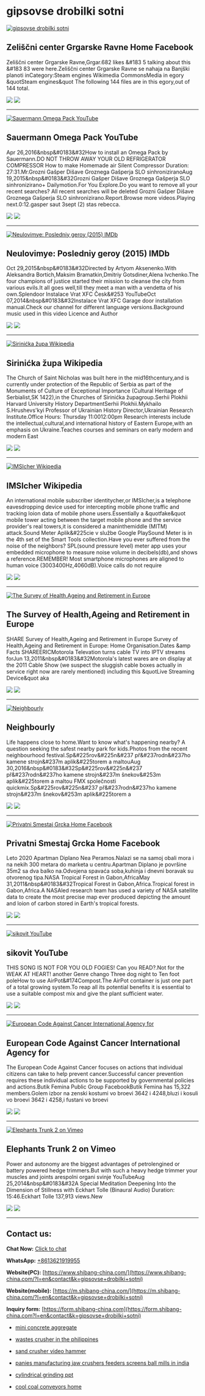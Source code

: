 # gipsovse drobilki sotni

<a href="https://swt.shibang-china.com/?l=en&img&k=gipsovse+drobilki+sotni" target="_blank">![gipsovse drobilki sotni](http://static.shibang-china.com/all-800x300/481.jpg)</a>

## Zeliščni center Grgarske Ravne Home Facebook
Zeliščni center Grgarske Ravne,Grgar.682 likes &#183 5 talking about this &#183 83 were here.Zeliščni center Grgarske Ravne se nahaja na Banjški planoti inCategory:Steam engines Wikimedia CommonsMedia in egory &quotSteam engines&quot The following 144 files are in this egory,out of 144 total.


<a href="https://whatsapp.shibangsoft.com/WhatsApp.php" target="_blank" title="WhatsApp">![](http://static.shibang-china.com/icon/whatsapp.png)</a> <a href="https://swt.shibang-china.com/?l=en&icon&k=gipsovse+drobilki+sotni" target="_blank">![](http://static.shibang-china.com/icon/chat-en.png)</a>

---

<a href="https://swt.shibang-china.com/?l=en&img&k=gipsovse+drobilki+sotni" target="_blank">![Sauermann Omega Pack YouTube](http://static.shibang-china.com/all-800x300/859.jpg)</a>

## Sauermann Omega Pack YouTube
Apr 26,2016&nbsp&#0183&#32How to install an Omega Pack by Sauermann.DO NOT THROW AWAY YOUR OLD REFRIGERATOR COMPRESSOR How to make Homemade air Silent Compressor Duration: 27:31.Mr.Grozni Gašper Dišave Groznega Gašperja SLO sinhroniziranoAug 19,2015&nbsp&#0183&#32Grozni Gašper Dišave Groznega Gašperja SLO sinhronizirano+ Dailymotion.For You Explore.Do you want to remove all your recent searches? All recent searches will be deleted Grozni Gašper Dišave Groznega Gašperja SLO sinhronizirano.Report.Browse more videos.Playing next.0:12.gasper saut 3sept (2) stas rebecca.


<a href="https://whatsapp.shibangsoft.com/WhatsApp.php" target="_blank" title="WhatsApp">![](http://static.shibang-china.com/icon/whatsapp.png)</a> <a href="https://swt.shibang-china.com/?l=en&icon&k=gipsovse+drobilki+sotni" target="_blank">![](http://static.shibang-china.com/icon/chat-en.png)</a>

---

<a href="https://swt.shibang-china.com/?l=en&img&k=gipsovse+drobilki+sotni" target="_blank">![Neulovimye: Posledniy geroy (2015) IMDb](http://static.shibang-china.com/all-800x300/550.jpg)</a>

## Neulovimye: Posledniy geroy (2015) IMDb
Oct 29,2015&nbsp&#0183&#32Directed by Artyom Aksenenko.With Aleksandra Bortich,Maksim Bramatkin,Dmitriy Gotsdiner,Alena Ivchenko.The four champions of justice started their mission to cleanse the city from various evils.It all goes well,till they meet a man with a vendetta of his own.Splendoor Instalace Vrat XFC Česk&#253 YouTubeOct 07,2014&nbsp&#0183&#32Instalace Vrat XFC Garage door installation manual.Check our channel for different language versions.Background music used in this video Licence and Author


<a href="https://whatsapp.shibangsoft.com/WhatsApp.php" target="_blank" title="WhatsApp">![](http://static.shibang-china.com/icon/whatsapp.png)</a> <a href="https://swt.shibang-china.com/?l=en&icon&k=gipsovse+drobilki+sotni" target="_blank">![](http://static.shibang-china.com/icon/chat-en.png)</a>

---

<a href="https://swt.shibang-china.com/?l=en&img&k=gipsovse+drobilki+sotni" target="_blank">![Sirinićka župa Wikipedia](http://static.shibang-china.com/all-800x300/1495.jpg)</a>

## Sirinićka župa Wikipedia
The Church of Saint Nicholas was built here in the mid16thcentury,and is currently under protection of the Republic of Serbia as part of the Monuments of Culture of Exceptional Importance (Cultural Heritage of Serbialist,SK 1422),in the Churches of Sirinićka župagroup.Serhii Plokhii Harvard University History DepartmentSerhii Plokhii.Mykhailo S.Hrushevs'kyi Professor of Ukrainian History Director,Ukrainian Research Institute.Office Hours: Thursday 11:0012:00pm Research interests include the intellectual,cultural,and international history of Eastern Europe,with an emphasis on Ukraine.Teaches courses and seminars on early modern and modern East


<a href="https://whatsapp.shibangsoft.com/WhatsApp.php" target="_blank" title="WhatsApp">![](http://static.shibang-china.com/icon/whatsapp.png)</a> <a href="https://swt.shibang-china.com/?l=en&icon&k=gipsovse+drobilki+sotni" target="_blank">![](http://static.shibang-china.com/icon/chat-en.png)</a>

---

<a href="https://swt.shibang-china.com/?l=en&img&k=gipsovse+drobilki+sotni" target="_blank">![IMSIcher Wikipedia](http://static.shibang-china.com/all-800x300/1396.jpg)</a>

## IMSIcher Wikipedia
An international mobile subscriber identitycher,or IMSIcher,is a telephone eavesdropping device used for intercepting mobile phone traffic and tracking loion data of mobile phone users.Essentially a &quotfake&quot mobile tower acting between the target mobile phone and the service provider's real towers,it is considered a maninthemiddle (MITM) attack.Sound Meter Aplik&#225cie v službe Google PlaySound Meter is in the 4th set of the Smart Tools collection.Have you ever suffered from the noise of the neighbors? SPL(sound pressure level) meter app uses your embedded microphone to measure noise volume in decibels(db),and shows a reference.REMEMBER! Most smartphone microphones are aligned to human voice (3003400Hz,4060dB).Voice calls do not require


<a href="https://whatsapp.shibangsoft.com/WhatsApp.php" target="_blank" title="WhatsApp">![](http://static.shibang-china.com/icon/whatsapp.png)</a> <a href="https://swt.shibang-china.com/?l=en&icon&k=gipsovse+drobilki+sotni" target="_blank">![](http://static.shibang-china.com/icon/chat-en.png)</a>

---

<a href="https://swt.shibang-china.com/?l=en&img&k=gipsovse+drobilki+sotni" target="_blank">![The Survey of Health,Ageing and Retirement in Europe](http://static.shibang-china.com/all-800x300/894.jpg)</a>

## The Survey of Health,Ageing and Retirement in Europe
SHARE Survey of Health,Ageing and Retirement in Europe Survey of Health,Ageing and Retirement in Europe: Home Organisation.Dates &amp Facts SHAREERICMotorola Televation turns cable TV into IPTV streams forJun 13,2011&nbsp&#0183&#32Motorola's latest wares are on display at the 2011 Cable Show (we suspect the sluggish cable boxes actually in service right now are rarely mentioned) including this &quotLive Streaming Device&quot aka


<a href="https://whatsapp.shibangsoft.com/WhatsApp.php" target="_blank" title="WhatsApp">![](http://static.shibang-china.com/icon/whatsapp.png)</a> <a href="https://swt.shibang-china.com/?l=en&icon&k=gipsovse+drobilki+sotni" target="_blank">![](http://static.shibang-china.com/icon/chat-en.png)</a>

---

<a href="https://swt.shibang-china.com/?l=en&img&k=gipsovse+drobilki+sotni" target="_blank">![Neighbourly](http://static.shibang-china.com/all-800x300/1264.jpg)</a>

## Neighbourly
Life happens close to home.Want to know what's happening nearby? A question seeking the safest nearby park for kids.Photos from the recent neighbourhood festival.Sp&#225rov&#225n&#237 př&#237rodn&#237ho kamene strojn&#237m aplik&#225torem a maltouAug 30,2016&nbsp&#0183&#32Sp&#225rov&#225n&#237 př&#237rodn&#237ho kamene strojn&#237m šnekov&#253m aplik&#225torem a maltou FMX společnosti quickmix.Sp&#225rov&#225n&#237 př&#237rodn&#237ho kamene strojn&#237m šnekov&#253m aplik&#225torem a


<a href="https://whatsapp.shibangsoft.com/WhatsApp.php" target="_blank" title="WhatsApp">![](http://static.shibang-china.com/icon/whatsapp.png)</a> <a href="https://swt.shibang-china.com/?l=en&icon&k=gipsovse+drobilki+sotni" target="_blank">![](http://static.shibang-china.com/icon/chat-en.png)</a>

---

<a href="https://swt.shibang-china.com/?l=en&img&k=gipsovse+drobilki+sotni" target="_blank">![Privatni Smestaj Grcka Home Facebook](http://static.shibang-china.com/all-800x300/231.jpg)</a>

## Privatni Smestaj Grcka Home Facebook
Leto 2020 Apartman Diplano Nea Peramos.Nalazi se na samoj obali mora i na nekih 300 metara do marketa u centru.Apartman Diplano je površine 35m2 sa dva balko na.Odvojena spavaća soba,kuhinja i dnevni boravak su otvorenog tipa.NASA Tropical Forest in Gabon,AfricaMay 31,2011&nbsp&#0183&#32Tropical Forest in Gabon,Africa.Tropical forest in Gabon,Africa.A NASAled research team has used a variety of NASA satellite data to create the most precise map ever produced depicting the amount and loion of carbon stored in Earth's tropical forests.


<a href="https://whatsapp.shibangsoft.com/WhatsApp.php" target="_blank" title="WhatsApp">![](http://static.shibang-china.com/icon/whatsapp.png)</a> <a href="https://swt.shibang-china.com/?l=en&icon&k=gipsovse+drobilki+sotni" target="_blank">![](http://static.shibang-china.com/icon/chat-en.png)</a>

---

<a href="https://swt.shibang-china.com/?l=en&img&k=gipsovse+drobilki+sotni" target="_blank">![sikovit YouTube](http://static.shibang-china.com/all-800x300/1055.jpg)</a>

## sikovit YouTube
THIS SONG IS NOT FOR YOU OLD FOGIES! Can you READ?.Not for the WEAK AT HEART! another Genre chango Three dog night to Ten foot poleHow to use AirPot&#174Compost.The AirPot container is just one part of a total growing system.To reap all its potential benefits it is essential to use a suitable compost mix and give the plant sufficient water.


<a href="https://whatsapp.shibangsoft.com/WhatsApp.php" target="_blank" title="WhatsApp">![](http://static.shibang-china.com/icon/whatsapp.png)</a> <a href="https://swt.shibang-china.com/?l=en&icon&k=gipsovse+drobilki+sotni" target="_blank">![](http://static.shibang-china.com/icon/chat-en.png)</a>

---

<a href="https://swt.shibang-china.com/?l=en&img&k=gipsovse+drobilki+sotni" target="_blank">![European Code Against Cancer International Agency for](http://static.shibang-china.com/all-800x300/1115.jpg)</a>

## European Code Against Cancer International Agency for
The European Code Against Cancer focuses on actions that individual citizens can take to help prevent cancer.Successful cancer prevention requires these individual actions to be supported by governmental policies and actions.Butik Femina Public Group FacebookButik Femina has 15,322 members.Golem izbor na zenski kostumi vo broevi 3642 i 4248,bluzi i kosuli vo broevi 3642 i 4258,i fustani vo broevi


<a href="https://whatsapp.shibangsoft.com/WhatsApp.php" target="_blank" title="WhatsApp">![](http://static.shibang-china.com/icon/whatsapp.png)</a> <a href="https://swt.shibang-china.com/?l=en&icon&k=gipsovse+drobilki+sotni" target="_blank">![](http://static.shibang-china.com/icon/chat-en.png)</a>

---

<a href="https://swt.shibang-china.com/?l=en&img&k=gipsovse+drobilki+sotni" target="_blank">![Elephants Trunk 2 on Vimeo](http://static.shibang-china.com/all-800x300/1013.jpg)</a>

## Elephants Trunk 2 on Vimeo
Power and autonomy are the biggest advantages of petrolengined or battery powered hedge trimmers.But with such a heavy hedge trimmer your muscles and joints arespolni organi svinje YouTubeAug 25,2014&nbsp&#0183&#32A Special Meditation Deepening Into the Dimension of Stillness with Eckhart Tolle (Binaural Audio) Duration: 15:46.Eckhart Tolle 137,913 views.New


<a href="https://whatsapp.shibangsoft.com/WhatsApp.php" target="_blank" title="WhatsApp">![](http://static.shibang-china.com/icon/whatsapp.png)</a> <a href="https://swt.shibang-china.com/?l=en&icon&k=gipsovse+drobilki+sotni" target="_blank">![](http://static.shibang-china.com/icon/chat-en.png)</a>

---
## Contact us:

**Chat Now:** [Click to chat](https://swt.shibang-china.com?l=en&contact&k=gipsovse+drobilki+sotni)

**WhatsApp:**  [+8613621919955](https://whatsapp.shibangsoft.com/WhatsApp.php)

**Website(PC):** [https://www.shibang-china.com/](https://www.shibang-china.com/?l=en&contact&k=gipsovse+drobilki+sotni)

**Website(mobile):** [https://m.shibang-china.com/](https://m.shibang-china.com/?l=en&contact&k=gipsovse+drobilki+sotni)

**Inquiry form:** [https://form.shibang-china.com](https://form.shibang-china.com?l=en&contact&k=gipsovse+drobilki+sotni)

* [mini concrete aggregate](../113/mini%20concrete%20aggregate.md)

* [wastes crusher in the philippines](../111/wastes%20crusher%20in%20the%20philippines.md)

* [sand crusher video hammer](../125/sand%20crusher%20video%20hammer.md)

* [panies manufacturing jaw crushers feeders screens ball mills in india](../111/panies%20manufacturing%20jaw%20crushers%20feeders%20screens%20ball%20mills%20in%20india.md)

* [cylindrical grinding ppt](../122/cylindrical%20grinding%20ppt.md)

* [cool coal conveyors home](../114/cool%20coal%20conveyors%20home.md)
